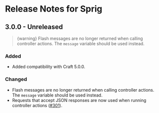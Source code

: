 # Release Notes for Sprig

## 3.0.0 - Unreleased

> {warning} Flash messages are no longer returned when calling controller actions. The `message` variable should be used instead.

### Added

- Added compatibility with Craft 5.0.0.

### Changed

- Flash messages are no longer returned when calling controller actions. The `message` variable should be used instead.
- Requests that accept JSON responses are now used when running controller actions ([#301](https://github.com/putyourlightson/craft-sprig/issues/301)).
